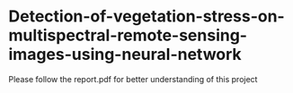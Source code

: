 # Detection-of-vegetation-stress-on-multispectral-remote-sensing-images-using-neural-network

Please follow the report.pdf for better understanding of this project
